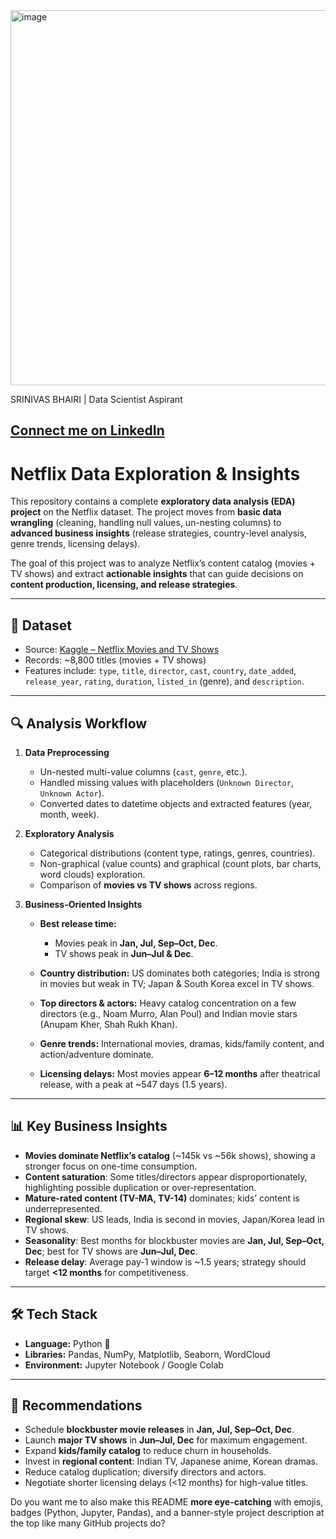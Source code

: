 
<img width="1030" height="600" alt="image" src="https://github.com/user-attachments/assets/7e685b9c-d9b1-492b-921b-96b845f92ec3" />

SRINIVAS BHAIRI | Data Scientist Aspirant

[Connect me on LinkedIn](https://www.linkedin.com/in/srinivas-bhairi) 
---

# Netflix Data Exploration & Insights

This repository contains a complete **exploratory data analysis (EDA) project** on the Netflix dataset. The project moves from **basic data wrangling** (cleaning, handling null values, un-nesting columns) to **advanced business insights** (release strategies, country-level analysis, genre trends, licensing delays).

The goal of this project was to analyze Netflix’s content catalog (movies + TV shows) and extract **actionable insights** that can guide decisions on **content production, licensing, and release strategies**.

---

## 📌 Dataset

* Source: [Kaggle – Netflix Movies and TV Shows](https://www.kaggle.com/shivamb/netflix-shows)
* Records: \~8,800 titles (movies + TV shows)
* Features include: `type`, `title`, `director`, `cast`, `country`, `date_added`, `release_year`, `rating`, `duration`, `listed_in` (genre), and `description`.

---

## 🔍 Analysis Workflow

1. **Data Preprocessing**

   * Un-nested multi-value columns (`cast`, `genre`, etc.).
   * Handled missing values with placeholders (`Unknown Director`, `Unknown Actor`).
   * Converted dates to datetime objects and extracted features (year, month, week).

2. **Exploratory Analysis**

   * Categorical distributions (content type, ratings, genres, countries).
   * Non-graphical (value counts) and graphical (count plots, bar charts, word clouds) exploration.
   * Comparison of **movies vs TV shows** across regions.

3. **Business-Oriented Insights**

   * **Best release time:**

     * Movies peak in **Jan, Jul, Sep–Oct, Dec**.
     * TV shows peak in **Jun–Jul & Dec**.
   * **Country distribution:** US dominates both categories; India is strong in movies but weak in TV; Japan & South Korea excel in TV shows.
   * **Top directors & actors:** Heavy catalog concentration on a few directors (e.g., Noam Murro, Alan Poul) and Indian movie stars (Anupam Kher, Shah Rukh Khan).
   * **Genre trends:** International movies, dramas, kids/family content, and action/adventure dominate.
   * **Licensing delays:** Most movies appear **6–12 months** after theatrical release, with a peak at \~547 days (1.5 years).

---

## 📊 Key Business Insights

* **Movies dominate Netflix’s catalog** (\~145k vs \~56k shows), showing a stronger focus on one-time consumption.
* **Content saturation**: Some titles/directors appear disproportionately, highlighting possible duplication or over-representation.
* **Mature-rated content (TV-MA, TV-14)** dominates; kids’ content is underrepresented.
* **Regional skew**: US leads, India is second in movies, Japan/Korea lead in TV shows.
* **Seasonality**: Best months for blockbuster movies are **Jan, Jul, Sep–Oct, Dec**; best for TV shows are **Jun–Jul, Dec**.
* **Release delay**: Average pay-1 window is \~1.5 years; strategy should target **<12 months** for competitiveness.

---

## 🛠️ Tech Stack

* **Language:** Python 🐍
* **Libraries:** Pandas, NumPy, Matplotlib, Seaborn, WordCloud
* **Environment:** Jupyter Notebook / Google Colab

---

## 🚀 Recommendations

* Schedule **blockbuster movie releases** in **Jan, Jul, Sep–Oct, Dec**.
* Launch **major TV shows** in **Jun–Jul, Dec** for maximum engagement.
* Expand **kids/family catalog** to reduce churn in households.
* Invest in **regional content**: Indian TV, Japanese anime, Korean dramas.
* Reduce catalog duplication; diversify directors and actors.
* Negotiate shorter licensing delays (<12 months) for high-value titles.



Do you want me to also make this README **more eye-catching** with emojis, badges (Python, Jupyter, Pandas), and a banner-style project description at the top like many GitHub projects do?

